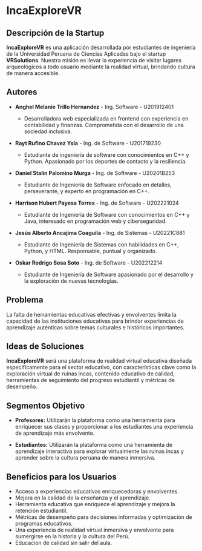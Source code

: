 # IncaExploreVR

## Descripción de la Startup

**IncaExploreVR** es una aplicación desarrollada por estudiantes de ingeniería de la Universidad Peruana de Ciencias Aplicadas bajo el startup **VRSolutions**. Nuestra misión es llevar la experiencia de visitar lugares arqueológicos a todo usuario mediante la realidad virtual, brindando cultura de manera accesible.

## Autores

- **Anghel Melanie Trillo Hernandez** - Ing. Software - U201912401
  - Desarrolladora web especializada en frontend con experiencia en contabilidad y finanzas. Comprometida con el desarrollo de una sociedad inclusiva.

- **Rayt Rufino Chavez Ysla** - Ing. de Software - U201719230
  - Estudiante de ingeniería de software con conocimientos en C++ y Python. Apasionado por los deportes de contacto y la resiliencia.

- **Daniel Stalin Palomino Murga** - Ing. de Software - U20201B253
  - Estudiante de Ingeniería de Software enfocado en detalles, perseverante, y experto en programación en C++.

- **Harrison Hubert Payesa Torres** - Ing. de Software - U202221024
  - Estudiante de Ingeniería de Software con conocimientos en C++ y Java, interesado en programación web y ciberseguridad.

- **Jesús Alberto Ancajima Coaguila** - Ing. de Sistemas - U20221C881
  - Estudiante de Ingeniería de Sistemas con habilidades en C++, Python, y HTML. Responsable, puntual y organizado.

- **Oskar Rodrigo Sosa Soto** - Ing. de Software - U202212214
  - Estudiante de Ingeniería de Software apasionado por el desarrollo y la exploración de nuevas tecnologías.


## Problema

La falta de herramientas educativas efectivas y envolventes limita la capacidad de las instituciones educativas para brindar experiencias de aprendizaje auténticas sobre temas culturales e históricos importantes.

## Ideas de Soluciones

**IncaExploreVR** será una plataforma de realidad virtual educativa diseñada específicamente para el sector educativo, con características clave como la exploración virtual de ruinas incas, contenido educativo de calidad, herramientas de seguimiento del progreso estudiantil y métricas de desempeño.


## Segmentos Objetivo

- **Profesores:** Utilizarán la plataforma como una herramienta para enriquecer sus clases y proporcionar a los estudiantes una experiencia de aprendizaje más envolvente.

- **Estudiantes:** Utilizarán la plataforma como una herramienta de aprendizaje interactiva para explorar virtualmente las ruinas incas y aprender sobre la cultura peruana de manera inmersiva.

## Beneficios para los Usuarios

- Acceso a experiencias educativas enriquecedoras y envolventes.
- Mejora en la calidad de la enseñanza y el aprendizaje.
- Herramienta educativa que enriquece el aprendizaje y mejora la retención estudiantil.
- Métricas de desempeño para decisiones informadas y optimización de programas educativos.
- Una experiencia de realidad virtual inmersiva y envolvente para sumergirse en la historia y la cultura del Perú.
- Educacion de calidad sin salir del aula.
